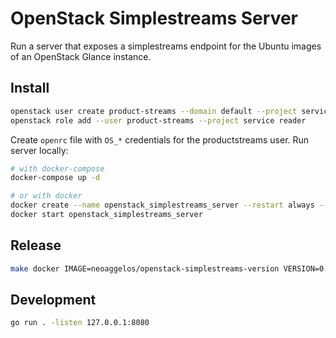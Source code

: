 # OpenStack Simplestreams Server

Run a server that exposes a simplestreams endpoint for the Ubuntu images of an OpenStack Glance instance.

## Install

```bash
openstack user create product-streams --domain default --project service --password-prompt
openstack role add --user product-streams --project service reader
```

Create `openrc` file with `OS_*` credentials for the productstreams user. Run server locally:

```bash
# with docker-compose
docker-compose up -d

# or with docker
docker create --name openstack_simplestreams_server --restart always --network host --env-file ./openrc --restart=always neoaggelos/openstack-simplestreams-server:0.3.0
docker start openstack_simplestreams_server
```

## Release

```bash
make docker IMAGE=neoaggelos/openstack-simplestreams-version VERSION=0.3.0
```

## Development

```bash
go run . -listen 127.0.0.1:8080
```
